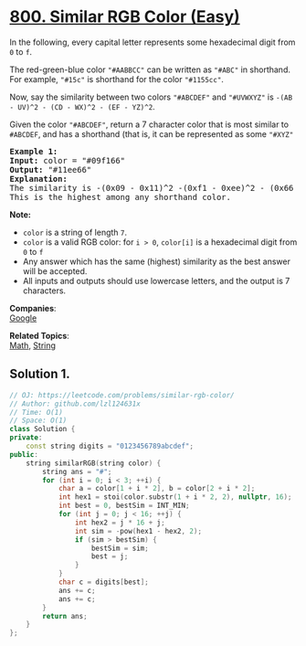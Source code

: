 # [800. Similar RGB Color (Easy)](https://leetcode.com/problems/similar-rgb-color/)

<p>In the following, every capital letter represents some hexadecimal digit from <code>0</code> to <code>f</code>.</p>

<p>The red-green-blue color <code>"#AABBCC"</code>&nbsp;can be written&nbsp;as&nbsp;<code>"#ABC"</code> in&nbsp;shorthand.&nbsp; For example, <code>"#15c"</code> is shorthand for the color <code>"#1155cc"</code>.</p>

<p>Now, say the similarity between two colors <code>"#ABCDEF"</code> and <code>"#UVWXYZ"</code> is <code>-(AB - UV)^2 -&nbsp;(CD - WX)^2 -&nbsp;(EF - YZ)^2</code>.</p>

<p>Given the color <code>"#ABCDEF"</code>, return a 7 character color&nbsp;that is most similar to <code>#ABCDEF</code>, and has a shorthand (that is, it can be represented as some <code>"#XYZ"</code></p>

<pre><strong>Example 1:</strong>
<strong>Input:</strong> color = "#09f166"
<strong>Output:</strong> "#11ee66"
<strong>Explanation: </strong> 
The similarity is -(0x09 - 0x11)^2 -(0xf1 - 0xee)^2 - (0x66 - 0x66)^2 = -64 -9 -0 = -73.
This is the highest among any shorthand color.
</pre>

<p><strong>Note:</strong></p>

<ul>
	<li><code>color</code> is a string of length <code>7</code>.</li>
	<li><code>color</code> is a valid RGB color: for <code>i &gt; 0</code>, <code>color[i]</code> is a hexadecimal digit from <code>0</code> to <code>f</code></li>
	<li>Any answer which has the same (highest)&nbsp;similarity as the best answer will be accepted.</li>
	<li>All inputs and outputs should use lowercase letters, and the output is 7 characters.</li>
</ul>


**Companies**:  
[Google](https://leetcode.com/company/google)

**Related Topics**:  
[Math](https://leetcode.com/tag/math/), [String](https://leetcode.com/tag/string/)

## Solution 1.

```cpp
// OJ: https://leetcode.com/problems/similar-rgb-color/
// Author: github.com/lzl124631x
// Time: O(1)
// Space: O(1)
class Solution {
private:
    const string digits = "0123456789abcdef";
public:
    string similarRGB(string color) {
        string ans = "#";
        for (int i = 0; i < 3; ++i) {
            char a = color[1 + i * 2], b = color[2 + i * 2];
            int hex1 = stoi(color.substr(1 + i * 2, 2), nullptr, 16);
            int best = 0, bestSim = INT_MIN;
            for (int j = 0; j < 16; ++j) {
                int hex2 = j * 16 + j;
                int sim = -pow(hex1 - hex2, 2);
                if (sim > bestSim) {
                    bestSim = sim;
                    best = j;
                }
            }
            char c = digits[best];
            ans += c;
            ans += c;
        }
        return ans;
    }
};
```